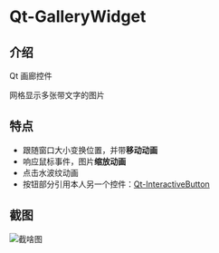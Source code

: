 Qt-GalleryWidget
===

## 介绍

Qt 画廊控件

网格显示多张带文字的图片



## 特点

- 跟随窗口大小变换位置，并带**移动动画**
- 响应鼠标事件，图片**缩放动画**
- 点击水波纹动画
- 按钮部分引用本人另一个控件：[Qt-InteractiveButton]( https://github.com/MRXY001/Qt-InteractiveButtons )



## 截图

![截啥图](/pictures/picture.gif)